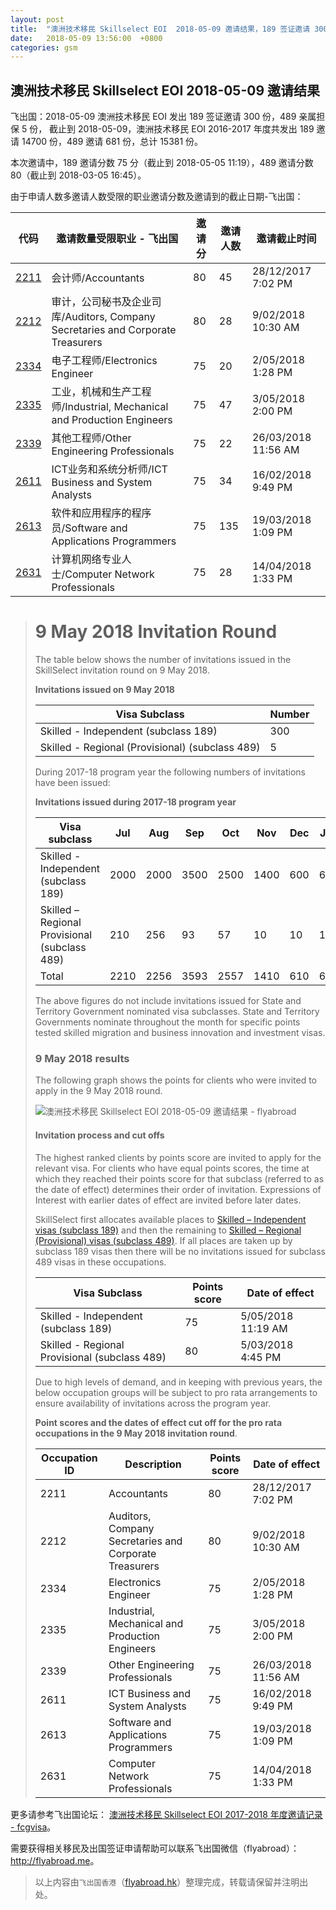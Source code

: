 ```yaml
---
layout: post
title:  "澳洲技术移民 Skillselect EOI  2018-05-09 邀请结果，189 签证邀请 300 份，489 亲属担保 5 份"
date:   2018-05-09 13:56:00  +0800
categories: gsm
---
```


## 澳洲技术移民 Skillselect EOI  2018-05-09 邀请结果

飞出国：2018-05-09 澳洲技术移民 EOI 发出 189 签证邀请 300 份，489 亲属担保 5 份，
截止到 2018-05-09，澳洲技术移民 EOI 2016-2017 年度共发出 189 邀请 14700 份，489 邀请 681 份，总计 15381 份。

本次邀请中，189 邀请分数 75 分（截止到 2018-05-05 11:19），489 邀请分数 80（截止到 2018-03-05 16:45）。

由于申请人数多邀请人数受限的职业邀请分数及邀请到的截止日期-飞出国：

代码 | 邀请数量受限职业 - 飞出国 | 邀请分 | 邀请人数 | 邀请截止时间
---- | ----------------------- | ----- | ------- | -----------
[2211] | 会计师/Accountants | 80 | 45 | 28/12/2017 7:02 PM
[2212] | 审计，公司秘书及企业司库/Auditors, Company Secretaries and Corporate Treasurers | 80 | 28 | 9/02/2018 10:30 AM
[2334] | 电子工程师/Electronics Engineer | 75 | 20 | 2/05/2018 1:28 PM
[2335] | 工业，机械和生产工程师/Industrial, Mechanical and Production Engineers | 75 | 47 | 3/05/2018 2:00 PM
[2339] | 其他工程师/Other Engineering Professionals | 75 | 22 | 26/03/2018 11:56 AM
[2611] | ICT业务和系统分析师/ICT Business and System Analysts | 75 | 34 | 16/02/2018 9:49 PM
[2613] | 软件和应用程序的程序员/Software and Applications Programmers | 75 | 135 | 19/03/2018 1:09 PM
[2631] | 计算机网络专业人士/Computer Network Professionals | 75 | 28 | 14/04/2018 1:33 PM

> # 9 May 2018 Invitation Round
> 
> The table below shows the number of invitations issued in the SkillSelect invitation round on&nbsp;9 May 2018.
> 
> **Invitations issued on 9 May&nbsp;2018**
> 
> | Visa Subclass | Number |
> | --- | --- |
> | Skilled - Independent (subclass 189) | 300 |
> | Skilled - Regional (Provisional) (subclass 489) | 5 |
> 
> During 2017-18 program year the following numbers of invitations have been issued:
> 
> **Invitations issued during 2017-18 program year**
> 
> | Visa subclass | Jul | Aug | Sep | Oct | Nov | Dec | Jan | Feb | Mar | Apr | May | June | Total |
> | --- | --- | --- | --- | --- | --- | --- | --- | --- | --- | --- | --- | --- | --- |
> | Skilled - Independent (subclass 189) | 2000 | 2000 | 3500 | 2500 | 1400 | 600 | 600 | 600 | 600 | 600 | 300 | ​ | 14700 |
> | Skilled – Regional Provisional (subclass 489) | 210 | 256 | 93 | 57 | 10 | 10 | 10 | 10 | 10 | 10 | 5 | ​ | 681 |
> | Total | 2210 | 2256 | 3593 | 2557 | 1410 | 610 | 610 | 610 | 610 | 610 | 305 | ​ | 15381 |
> 
> The above figures do not include invitations issued for State and Territory Government nominated visa subclasses. State and Territory Governments nominate throughout the month for specific points tested skilled migration and business innovation and investment visas.
> 
> ### 9 May 2018 results
> 
> The following graph shows the points for clients who were invited to apply in the&nbsp;9 May 2018 round.
> 
> ![澳洲技术移民 Skillselect EOI  2018-05-09 邀请结果 - flyabroad](https://www.homeaffairs.gov.au/WorkinginAustralia/PublishingImages/09052018-skillselect-results.jpg)
> 
> #### Invitation process and cut offs
> 
> The highest ranked clients by points score are invited to apply for the relevant visa. For clients who have equal points scores, the time at which they reached their points score for that subclass (referred to as the date of effect) determines their order of invitation. Expressions of Interest with earlier dates of effect are invited before later dates.
> 
> SkillSelect first allocates available places to 
 [Skilled – Independent visas (subclass 189)](http://js.flyabroad.com.hk/au/189) and then the remaining to 
 [Skilled – Regional (Provisional) visas (subclass 489)](http://js.flyabroad.com.hk/au/489). If all places are taken up by subclass 189 visas then there will be no invitations issued for subclass 489 visas in these occupations.
> 
> | Visa Subclass | Points score | Date of effect |
> | --- | --- | --- |
> | Skilled - Independent (subclass 189) | 75 | 5/05/2018&nbsp; 11:19 AM |
> | Skilled - Regional Provisional (subclass 489) | 80 | 5/03/2018&nbsp; 4:45 PM |
> 
> Due to high levels of demand, and in keeping with previous years, the below occupation groups will be subject to pro rata arrangements to ensure availability of invitations across the program year.
> 
> **Point scores and the dates of effect cut off for the pro rata occupations in the&nbsp;9 May&nbsp;2018 invitation round**.
> 
> | Occupation ID | Description | Points score | Date of effect |
> | --- | --- | --- | --- |
> | 2211 | Accountants | 80 | 28/12/2017&nbsp; 7:02 PM |
> | 2212 | Auditors, Company Secretaries and Corporate Treasurers | 80 | 9/02/2018&nbsp; 10:30 AM |
> | 2334 | Electronics Engineer | 75 | 2/05/2018&nbsp; 1:28 PM |
> | 2335 | Industrial, Mechanical and Production Engineers | 75 | 3/05/2018&nbsp; 2:00 PM |
> | 2339 | Other Engineering Professionals | 75 | 26/03/2018&nbsp; 11:56 AM |
> | 2611 | ICT Business and System Analysts | 75 | 16/02/2018&nbsp; 9:49 PM |
> | 2613 | Software and Applications Programmers | 75 | 19/03/2018&nbsp; 1:09 PM |
> | 2631 | Computer Network Professionals | 75 | 14/04/2018&nbsp; 1:33 PM |

更多请参考飞出国论坛： [澳洲技术移民 Skillselect EOI 2017-2018 年度邀请记录 - fcgvisa](http://bbs.fcgvisa.com/t/skillselect-eoi-2017-2018/24327)。

需要获得相关移民及出国签证申请帮助可以联系飞出国微信（flyabroad）： <a href="http://flyabroad.me/contact" target="_blank">http://flyabroad.me</a>。

> 以上内容由`飞出国香港`（<a href="http://flyabroad.hk/" target="_blank">flyabroad.hk</a>）整理完成，转载请保留并注明出处。

[2211]: http://bbs.fcgvisa.com/t/flyabroad/7058
[2212]: http://bbs.fcgvisa.com/t/flyabroad/7059
[2334]: http://bbs.fcgvisa.com/t/flyabroad/7089
[2335]: http://bbs.fcgvisa.com/t/flyabroad/7090
[2339]: http://bbs.fcgvisa.com/t/flyabroad/7092
[2611]: http://bbs.fcgvisa.com/t/flyabroad/7133
[2613]: http://bbs.fcgvisa.com/t/flyabroad/7134
[2631]: http://bbs.fcgvisa.com/t/flyabroad/7136

